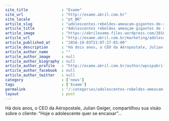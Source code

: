```yaml
---
site_title               : "Exame"
site_url                 : "http://exame.abril.com.br"
site_locale              : "pt_BR"
article_slug             : "adolescentes-rebeldes-ameacam-gigantes-de-roupas-nos-eua"
article_title            : "Adolescentes rebeldes ameaçam gigantes de roupas nos EUA"
article_image            : "https://abrilexame.files.wordpress.com/2016/10/size_960_16_9_aeropostale.jpg?quality=70&strip=all&w=960"
article_url              : "http://exame.abril.com.br/marketing/adolescentes-rebeldes-ameacam-gigantes-de-roupas-nos-eua/"
article_published_at     : "2016-10-03T21:07:27-03:00"
article_description      : "Há dois anos, o CEO da Aéropostale, Julian Geiger, compartilhou sua visão sobre o cliente: “Hoje o adolescente quer se encaixar”..."
article_author_name      : ""
article_author_image     : null
article_author_biography : null
article_author_profile   : "http://exame.abril.com.br/author/wpvipabril/"
article_author_facebook  : null
article_author_twitter   : null
category                 : ['news']
tags                     : ['Exame']
permalink                : "/:categories/adolescentes-rebeldes-ameacam-gigantes-de-roupas-nos-eua/"
layout                   : post
---
```


Há dois anos, o CEO da Aéropostale, Julian Geiger, compartilhou sua visão sobre o cliente: “Hoje o adolescente quer se encaixar”...
